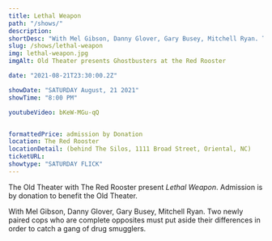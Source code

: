 ```yaml
---
title: Lethal Weapon
path: "/shows/"
description:  
shortDesc: "With Mel Gibson, Danny Glover, Gary Busey, Mitchell Ryan. Two newly paired cops who are complete opposites must put aside their differences in order to catch a gang of drug smugglers."
slug: /shows/lethal-weapon
img: lethal-weapon.jpg
imgAlt: Old Theater presents Ghostbusters at the Red Rooster

date: "2021-08-21T23:30:00.2Z"

showDate: "SATURDAY August, 21 2021"
showTime: "8:00 PM"

youtubeVideo: bKeW-MGu-qQ


formattedPrice: admission by Donation
location: The Red Rooster 
locationDetail: (behind The Silos, 1111 Broad Street, Oriental, NC)
ticketURL: 
showtype: "SATURDAY FLICK"
---
```


The Old Theater with The Red Rooster present *Lethal Weapon*.  Admission is by donation to benefit the Old Theater.
  
With Mel Gibson, Danny Glover, Gary Busey, Mitchell Ryan. Two newly paired cops who are complete opposites must put aside their differences in order to catch a gang of drug smugglers.